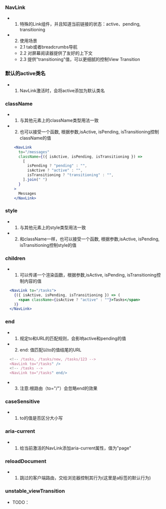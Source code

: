 ### NavLink
  - 1. 特殊的Link组件，并且知道当前链接的状态：active、pending, transitioning
  - 2. 使用场景
    - 2.1 tab或者breadcrumbs导航
    - 2.2 对屏幕阅读器提供了友好的上下文
    - 2.3 提供"transitioning"值，可以更细腻的控制View Transition

### 默认的active类名
  - 1. NavLink激活时，会将active添加为默认类名

### className
  - 1. 与其他元素上的className类型用法一致
  - 2. 也可以接受一个函数, 根据参数,isActive, isPending, isTransitioning控制className的值
  ```jsx
      <NavLink
        to="/messages"
        className={({ isActive, isPending, isTransitioning }) =>
          [
            isPending ? "pending" : "",
            isActive ? "active" : "",
            isTransitioning ? "transitioning" : "",
          ].join(" ")
        }
      >
        Messages
      </NavLink>
  ```

### style
  - 1. 与其他元素上的style类型用法一致
  - 2. 和className一样，也可以接受一个函数, 根据参数,isActive, isPending, isTransitioning控制style的值

### children
  - 1. 可以传递一个渲染函数，根据参数,isActive, isPending, isTransitioning控制内容的值
  ```jsx
    <NavLink to="/tasks">
      {({ isActive, isPending, isTransitioning }) => (
        <span className={isActive ? "active" : ""}>Tasks</span>
      )}
    </NavLink>
  ```

### end
  - 1. 规定to和URL的匹配规则，会影响active和pending的值
  - 2. end: 值匹配以to的值结尾的URL
  ```jsx
    <!-- /tasks, /tasks/new, /tasks/123 -->
    <NavLink to="/tasks" />
    <!-- /tasks -->
    <NavLink to="/tasks" end/>
  ```
  - 3. 注意:根路由（to="/"）会忽略end的效果

### caseSensitive
  - 1. to的值是否区分大小写

### aria-current
  - 1. 给当前激活的NavLink添加aria-current属性，值为"page"

### reloadDocument
  - 1. 跳过的客户端路由，交给浏览器控制其行为(这里是a标签的默认行为)

### unstable_viewTransition
  - TODO：
